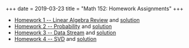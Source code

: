 +++
date = 2019-03-23
title = "Math 152: Homework Assignments"
+++

  * [Homework 1 -- Linear Algebra Review](https://www.thanghuynh.io/teaching/math152_spring19/Math152_HW1.pdf) and [solution](https://www.thanghuynh.io/teaching/math152_spring19/Math152_HW1_Solution.pdf)  
  * [Homework 2 -- Probability](https://www.thanghuynh.io/teaching/math152_spring19/Math152_HW2.pdf) and [solution](https://www.thanghuynh.io/teaching/math152_spring19/Math152_HW2_Solution.pdf)  
  * [Homework 3 -- Data Stream](https://www.thanghuynh.io/teaching/math152_winter19/Math152_HW3.pdf) and [solution](https://www.thanghuynh.io/teaching/math152_winter19/Math152_HW3_Solution.pdf)
  * [Homework 4 -- SVD](https://www.thanghuynh.io/teaching/math152_winter19/Math152_HW4.pdf) and [solution](https://www.thanghuynh.io/teaching/math152_winter19/Math152_HW4_Solution.pdf)
